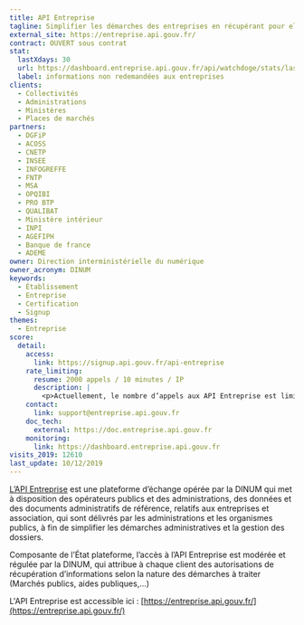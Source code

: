 ```yaml
---
title: API Entreprise
tagline: Simplifier les démarches des entreprises en récupérant pour elles leurs documents administratifs
external_site: https://entreprise.api.gouv.fr/
contract: OUVERT sous contrat
stat:
  lastXdays: 30
  url: https://dashboard.entreprise.api.gouv.fr/api/watchdoge/stats/last_30_days_usage
  label: informations non redemandées aux entreprises
clients:
  - Collectivités
  - Administrations
  - Ministères
  - Places de marchés
partners:
  - DGFiP
  - ACOSS
  - CNETP
  - INSEE
  - INFOGREFFE
  - FNTP
  - MSA
  - OPQIBI
  - PRO BTP
  - QUALIBAT
  - Ministère intérieur
  - INPI
  - AGEFIPH
  - Banque de france
  - ADEME
owner: Direction interministérielle du numérique
owner_acronym: DINUM
keywords:
  - Établissement
  - Entreprise
  - Certification
  - Signup
themes: 
  - Entreprise
score:
  detail:
    access:
      link: https://signup.api.gouv.fr/api-entreprise
    rate_limiting:
      resume: 2000 appels / 10 minutes / IP
      description: |
        <p>Actuellement, le nombre d’appels aux API Entreprise est limité à 2000 requêtes tranche de 10 minutes par IP. Au delà, l’adresse IP est bannie de nos serveurs, et ces derniers ne répondent alors simplement pas. Si vous pensez être dans cette situation, vous pouvez nous contacter à support@entreprise.api.gouv.fr.</p>
    contact:
      link: support@entreprise.api.gouv.fr
    doc_tech:
      external: https://doc.entreprise.api.gouv.fr
    monitoring:
      link: https://dashboard.entreprise.api.gouv.fr
visits_2019: 12610
last_update: 10/12/2019
---
```


[L’API Entreprise](https://entreprise.api.gouv.fr/) est une plateforme d’échange opérée par la DINUM qui met à disposition des opérateurs publics et des administrations, des données et des documents administratifs de référence, relatifs aux entreprises et association, qui sont délivrés par les administrations et les organismes publics, à fin de simplifier les démarches administratives et la gestion des dossiers.

Composante de l’État plateforme, l’accès à l’API Entreprise est modérée et régulée par la DINUM, qui attribue à chaque client des autorisations de récupération d’informations selon la nature des démarches à traiter (Marchés publics, aides publiques,…)

L'API Entreprise est accessible ici : [https://entreprise.api.gouv.fr/](https://entreprise.api.gouv.fr/)
